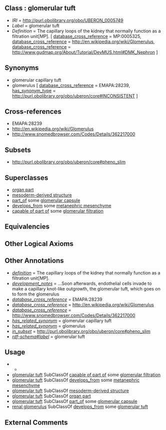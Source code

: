 
## Class : glomerular tuft

 * *IRI* = http://purl.obolibrary.org/obo/UBERON_0005749
 * *Label* = glomerular tuft
 * *Definition* = The capillary loops of the kidney that normally function as a filtration unit[MP]. [ [database_cross_reference](../../ef/oboInOwl#hasDbXref.md) = MP:0005325, [database_cross_reference](../../ef/oboInOwl#hasDbXref.md) = http://en.wikipedia.org/wiki/Glomerulus, [database_cross_reference](../../ef/oboInOwl#hasDbXref.md) = http://www.gudmap.org/About/Tutorial/DevMUS.html#DMK_Nephron ]

## Synonyms

 * glomerular capillary tuft
 * glomerulus [ [database_cross_reference](../../ef/oboInOwl#hasDbXref.md) = EMAPA:28239, [has_synonym_type](../../pe/oboInOwl#hasSynonymType.md) = http://purl.obolibrary.org/obo/uberon/core#INCONSISTENT ]

## Cross-references

 * EMAPA:28239
 * http://en.wikipedia.org/wiki/Glomerulus
 * http://www.snomedbrowser.com/Codes/Details/362217000

## Subsets

 * http://purl.obolibrary.org/obo/uberon/core#pheno_slim

## Superclasses

 * [organ part](../../UBERON/64/UBERON_0000064.md)
 * [mesoderm-derived structure](../../UBERON/20/UBERON_0004120.md)
 * [part_of](../../BFO/50/BFO_0000050.md) some [glomerular capsule](../../UBERON/30/UBERON_0001230.md)
 * [develops_from](../../RO/02/RO_0002202.md) some [metanephric mesenchyme](../../UBERON/20/UBERON_0003220.md)
 * [capable of part of](../../RO/16/RO_0002216.md) some [glomerular filtration](../../GO/94/GO_0003094.md)

## Equivalencies


## Other Logical Axioms


## Other Annotations

 * *[definition](../../IAO/15/IAO_0000115.md)* = The capillary loops of the kidney that normally function as a filtration unit[MP].
 * *[development_notes](../../UBPROP/11/UBPROP_0000011.md)* = ...Soon afterwards, endothelial cells invade to make a capillary knot-like outgrowth, the glomerular tuft, which goes on to form the glomerulus
 * *[database_cross_reference](../../ef/oboInOwl#hasDbXref.md)* = EMAPA:28239
 * *[database_cross_reference](../../ef/oboInOwl#hasDbXref.md)* = http://en.wikipedia.org/wiki/Glomerulus
 * *[database_cross_reference](../../ef/oboInOwl#hasDbXref.md)* = http://www.snomedbrowser.com/Codes/Details/362217000
 * *[has_related_synonym](../../ym/oboInOwl#hasRelatedSynonym.md)* = glomerular capillary tuft
 * *[has_related_synonym](../../ym/oboInOwl#hasRelatedSynonym.md)* = glomerulus
 * *[in_subset](../../et/oboInOwl#inSubset.md)* = http://purl.obolibrary.org/obo/uberon/core#pheno_slim
 * *[rdf-schema#label](../../el/rdf-schema#label.md)* = glomerular tuft

## Usage

 * -
 * [glomerular tuft](../../UBERON/49/UBERON_0005749.md) SubClassOf [capable of part of](../../RO/16/RO_0002216.md) some [glomerular filtration](../../GO/94/GO_0003094.md)
 * [glomerular tuft](../../UBERON/49/UBERON_0005749.md) SubClassOf [develops_from](../../RO/02/RO_0002202.md) some [metanephric mesenchyme](../../UBERON/20/UBERON_0003220.md)
 * [glomerular tuft](../../UBERON/49/UBERON_0005749.md) SubClassOf [mesoderm-derived structure](../../UBERON/20/UBERON_0004120.md)
 * [glomerular tuft](../../UBERON/49/UBERON_0005749.md) SubClassOf [organ part](../../UBERON/64/UBERON_0000064.md)
 * [glomerular tuft](../../UBERON/49/UBERON_0005749.md) SubClassOf [part_of](../../BFO/50/BFO_0000050.md) some [glomerular capsule](../../UBERON/30/UBERON_0001230.md)
 * [renal glomerulus](../../UBERON/74/UBERON_0000074.md) SubClassOf [develops_from](../../RO/02/RO_0002202.md) some [glomerular tuft](../../UBERON/49/UBERON_0005749.md)

## External Comments

